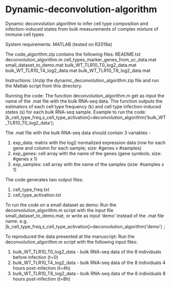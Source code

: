 # Dynamic-deconvolution-algorithm
Dynamic deconvolution algorithm to infer cell type composition and infection-induced states from bulk measurements of complex mixture of immune cell types

System requirements: MATLAB (tested on R2018a)

The code_algorithm.zip contains the following files:
README.txt
deconvolution_algorithm.m
cell_types_marker_genes_from_sc_data.mat
small_dataset_to_demo.mat
bulk_WT_TLR10_T0_log2_data.mat
bulk_WT_TLR10_T4_log2_data.mat
bulk_WT_TLR10_T8_log2_data.mat

Instructions: 
Unzip the dynamic_deconvolution_algorithm.zip file and run the Matlab script from this directory. 

Running the code:
The function deconvolution_algorithm.m get as input the name of the .mat file with the bulk RNA-seq data.
The function outputs the estimators of each cell type frequency (k) and cell type infection-induced states (s) for each bulk RNA-seq sample. 
Example to run the code:  [k_cell_type_freq,s_cell_type_activation]=deconvolution_algorithm('bulk_WT_TLR10_T0_log2_data');

The .mat file with the bulk RNA-seq data should contain 3 variables - 
1) exp_data: matrix with the log2 normalized expression data (row for each gene and column for each sample; size: #genes x #samples)
2) exp_genes: cell array with the name of the genes (gene symbols; size: #genes x 1)
2) exp_samples: cell array with the name of the samples (size: #samples x 1)

The code generates two output files: 
1) cell_type_freq.txt
2) cell_type_activation.txt

To run the code on a small dataset as demo:
Run the deconvolution_algorithm.m script with the input file small_dataset_to_demo.mat, or write as input ‘demo’ instead of the .mat file name.
e.g. [k_cell_type_freq,s_cell_type_activation]=deconvolution_algorithm('demo') ;


To reproduced the data presented at the manuscript:
Run the deconvolution_algorithm.m script with the following input files:
1) bulk_WT_TLR10_T0_log2_data - bulk RNA-seq data of the 8 individuals before infection (t=0)
2) bulk_WT_TLR10_T4_log2_data - bulk RNA-seq data of the 8 individuals 4 hours post-infection (t=4h)
3) bulk_WT_TLR10_T8_log2_data - bulk RNA-seq data of the 8 individuals 8 hours post-infection (t=8h)


